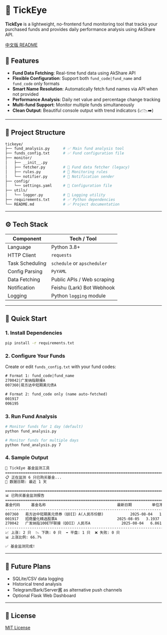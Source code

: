 # 🦉 TickEye

**TickEye** is a lightweight, no-frontend fund monitoring tool that tracks your purchased funds and provides daily performance analysis using AkShare API.

[中文版 README](README_CN.md)

## 📌 Features

- **Fund Data Fetching**: Real-time fund data using AkShare API
- **Flexible Configuration**: Support both `fund_code|fund_name` and `fund_code` only formats
- **Smart Name Resolution**: Automatically fetch fund names via API when not provided
- **Performance Analysis**: Daily net value and percentage change tracking
- **Multi-fund Support**: Monitor multiple funds simultaneously
- **Clean Output**: Beautiful console output with trend indicators (📈📉➡️)

---

## 🧱 Project Structure

```sh
tickeye/
├── fund_analysis.py      # ✅ Main fund analysis tool
├── funds_config.txt      # ✅ Fund configuration file
├── monitor/
│   ├── __init__.py
│   ├── fetcher.py        # 🚧 Fund data fetcher (legacy)
│   ├── rules.py          # 🚧 Monitoring rules
│   └── notifier.py       # 🚧 Notification sender
├── config/
│   └── settings.yaml     # 🚧 Configuration file
├── utils/
│   └── logger.py         # 🚧 Logging utility
├── requirements.txt      # ✅ Python dependencies
└── README.md             # ✅ Project documentation
````

---

## ⚙️ Tech Stack

| Component         | Tech / Tool                  |
|------------------|------------------------------|
| Language          | Python 3.8+                  |
| HTTP Client       | `requests`                   |
| Task Scheduling   | `schedule` or `apscheduler`  |
| Config Parsing    | `PyYAML`                     |
| Data Fetching     | Public APIs / Web scraping   |
| Notification      | Feishu (Lark) Bot Webhook    |
| Logging           | Python `logging` module      |

---

## 🚀 Quick Start

### 1. Install Dependencies

```bash
pip install -r requirements.txt
```

### 2. Configure Your Funds

Create or edit `funds_config.txt` with your fund codes:

```txt
# Format 1: fund_code|fund_name
270042|广发纳指联接A
007360|易方达中短期美元债A

# Format 2: fund_code only (name auto-fetched)
001917
006195
```

### 3. Run Fund Analysis

```bash
# Monitor funds for 1 day (default)
python fund_analysis.py

# Monitor funds for multiple days
python fund_analysis.py 7
```

### 4. Sample Output

```txt
🦉 TickEye 基金监测工具
====================================================================================================
📋 正在监测 6 只已购买基金...
📅 数据日期: 最近 1 天

====================================================================================================
📊 已购买基金监测报告
====================================================================================================
基金代码     基金名称                                最新日期         单位净值       涨跌幅        趋势   状态        
----------------------------------------------------------------------------------------------------
007360   易方达中短期美元债券（QDII）A(人民币份额)            2025-08-04   1.2049     0.00%      ➡️   正常        
001917   招商量化精选股票A                           2025-08-05   3.1937     0.98%      📈    正常        
270042   广发纳指100ETF联接（QDII）人民币A              2025-08-04   6.8615     1.67%      📈    正常        
----------------------------------------------------------------------------------------------------
📈 上涨: 2 只  📉 下跌: 0 只  ➡️ 平盘: 1 只  ❌ 失败: 0 只
📊 上涨比例: 66.7%

✅ 基金监测完成!
```

---

## 📌 Future Plans

* SQLite/CSV data logging
* Historical trend analysis
* Telegram/Bark/Server酱 as alternative push channels
* Optional Flask Web Dashboard

---

## 📄 License

[MIT License](LICENSE)